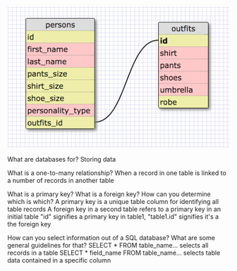 ![alt text](outfits.png "Outfits schema")

What are databases for?
Storing data

What is a one-to-many relationship?
When a record in one table is linked to a number of records in another table

What is a primary key? What is a foreign key? How can you determine which is which?
A primary key is a unique table column for identifying all table records
A foreign key in a second table refers to a primary key in an initial table
"id" signifies a primary key in table1, "table1.id" signifies it's a the foreign key

How can you select information out of a SQL database? What are some general guidelines for that? 
SELECT * FROM table_name... selects all records in a table
SELECT * field_name FROM table_name... selects table data contained in a specific column
